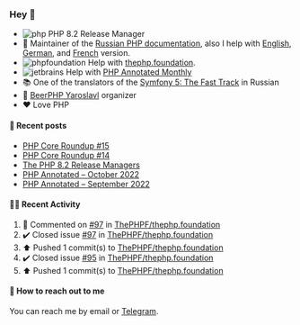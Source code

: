 ### Hey 👋

- ![php](https://user-images.githubusercontent.com/4685504/174548850-037dfd35-3b33-4154-9c50-95efd45ba66a.png) PHP 8.2 Release Manager
- 📖 Maintainer of the [Russian PHP documentation](https://github.com/php/doc-ru), also I help with [English](https://github.com/php/doc-en), [German](https://github.com/php/doc-de), and [French](https://github.com/php/doc-fr) version.
- ![phpfoundation](https://user-images.githubusercontent.com/4685504/174548733-72f62c18-f57e-47a6-8201-cb3d87e06b98.png) Help with [thephp.foundation](https://github.com/ThePHPF/thephp.foundation).
- ![jetbrains](https://user-images.githubusercontent.com/4685504/174548471-693a0e41-4db3-4251-a452-71518bfc5359.png) Help with [PHP Annotated Monthly](https://blog.jetbrains.com/phpstorm/tag/php-annotated-monthly/)
- 📚 One of the translators of
  the [Symfony 5: The Fast Track](https://symfony.com/doc/current/the-fast-track/ru/index.html)
  in Russian
- 🍻 [BeerPHP Yaroslavl](https://github.com/beerphp/yaroslavl) organizer
- ❤️ Love PHP

#### 📜 Recent posts

<!-- BLOG-POST-LIST:START -->
- [PHP Core Roundup #15](https://thephp.foundation/blog/2023/08/01/php-core-roundup-15/)
- [PHP Core Roundup #14](https://thephp.foundation/blog/2023/07/01/php-core-roundup-14/)
- [The PHP 8.2 Release Managers](https://24daysindecember.net/2022/12/07/the-php-8-2-release-managers/)
- [PHP Annotated – October 2022](https://blog.jetbrains.com/phpstorm/2022/11/php-annotated-october-2022/)
- [PHP Annotated – September 2022](https://blog.jetbrains.com/phpstorm/2022/10/php-annotated-september-2022/)
<!-- BLOG-POST-LIST:END -->

#### 👨‍💻 Recent Activity

<!--RECENT_ACTIVITY:start-->
1. 💬 Commented on [#97](https://github.com/ThePHPF/thephp.foundation/issues/97#issuecomment-1684909185) in [ThePHPF/thephp.foundation](https://github.com/ThePHPF/thephp.foundation)
2. ✔️ Closed issue [#97](https://github.com/ThePHPF/thephp.foundation/issues/97) in [ThePHPF/thephp.foundation](https://github.com/ThePHPF/thephp.foundation)
3. ⬆️ Pushed 1 commit(s) to [ThePHPF/thephp.foundation](https://github.com/ThePHPF/thephp.foundation)
4. ✔️ Closed issue [#95](https://github.com/ThePHPF/thephp.foundation/issues/95) in [ThePHPF/thephp.foundation](https://github.com/ThePHPF/thephp.foundation)
5. ⬆️ Pushed 1 commit(s) to [ThePHPF/thephp.foundation](https://github.com/ThePHPF/thephp.foundation)
<!--RECENT_ACTIVITY:end-->

#### 💌 How to reach out to me

You can reach me by email or [Telegram](https://t.me/saundefined).
